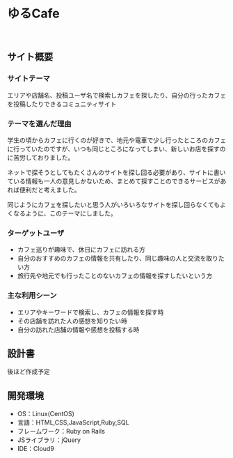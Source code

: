 # ゆるCafe
​
## サイト概要
### サイトテーマ
エリアや店舗名、投稿ユーザ名で検索しカフェを探したり、自分の行ったカフェを投稿したりできるコミュニティサイト
​
### テーマを選んだ理由
学生の頃からカフェに行くのが好きで、地元や電車で少し行ったところのカフェに行っていたのですが、いつも同じところになってしまい、新しいお店を探すのに苦労しておりました。

ネットで探そうとしてもたくさんのサイトを探し回る必要があり、サイトに書いている情報も一人の意見しかないため、まとめて探すことのできるサービスがあれば便利だと考えました。

同じようにカフェを探したいと思う人がいろいろなサイトを探し回らなくてもよくなるように、このテーマにしました。
​
### ターゲットユーザ
- カフェ巡りが趣味で、休日にカフェに訪れる方
- 自分のおすすめのカフェの情報を共有したり、同じ趣味の人と交流を取りたい方
- 旅行先や地元でも行ったことのないカフェの情報を探すしたいという方

### 主な利用シーン
- エリアやキーワードで検索し、カフェの情報を探す時
- その店舗を訪れた人の感想を知りたい時
- 自分の訪れた店舗の情報や感想を投稿する時
​
## 設計書
後ほど作成予定
​
## 開発環境
- OS：Linux(CentOS)
- 言語：HTML,CSS,JavaScript,Ruby,SQL
- フレームワーク：Ruby on Rails
- JSライブラリ：jQuery
- IDE：Cloud9